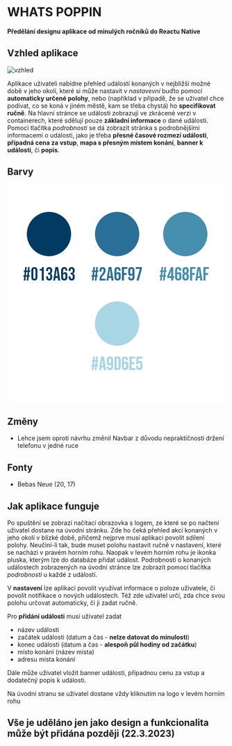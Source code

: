 # WHATS POPPIN
**Předělání designu aplikace od minulých ročníků do Reactu Native**

## Vzhled aplikace
![vzhled](https://github.com/pslib-cz/2022-p4-web-react-native-functional-mockup-FilipSkrivacek/blob/master/assets/VzhledAplikace.png)

Aplikace uživateli nabídne přehled událostí konaných v nejbližší možné době v jeho okolí, které si může nastavit v *nastavevní* buďto pomocí **automaticky určené polohy**, nebo (například v případě, že se uživatel chce podívat, co se koná v jiném městě, kam se třeba chystá) ho **specifikovat ručně**. Na hlavní stránce se události zobrazují ve zkrácené verzi v containerech, které sdělují pouze **základní informace** o dané události. Pomocí tlačítka *podrobnosti* se dá zobrazit stránka s podrobnějšími informacemi o události, jako je třeba **přesné časové rozmezí události**, **případná cena za vstup**, **mapa s přesným místem konání**, **banner k události**, či **popis**.

## Barvy
![barvy](https://github.com/pslib-cz/2021l4web-app-mockup-cirlicdalibor/blob/main/ukazky/barvy.jpg)
## Změny
- Lehce jsem oproti návrhu změnil Navbar z důvodu nepraktičnosti držení telefonu v jedné ruce
## Fonty
- Bebas Neue (20, 17)

## Jak aplikace funguje
Po spuštění se zobrazí načítací obrazovka s logem, ze které se po načtení uživatel dostane na úvodní stránku. Zde ho čeká přehled akcí konaných v jeho okolí v blízké době, přičemž nejprve musí aplikaci povolit sdílení polohy. Neučiní-li tak, bude muset polohu nastavit ručně v nastavení, které se nachází v pravém horním rohu. Naopak v levém horním rohu je ikonka pluska, kterým lze do databáze přidat událost. Podrobnosti o konaných událostech zobrazených na úvodní stránce lze zobrazit pomocí tlačítka *podrobnosti* u každé z událostí.

V **nastavení** lze aplikaci povolit využívat informace o poloze uživatele, či povolit notifikace o nových událostech. Též zde uživatel určí, zda chce svou polohu určovat automaticky, či ji zadat ručně.

Pro **přidání události** musí uživatel zadat
- název události
- začátek události (datum a čas - **nelze datovat do minulosti**)
- konec události (datum a čas - **alespoň půl hodiny od začátku**)
- místo konání (název místa)
- adresu místa konání

Dále může uživatel vložit banner události, případnou cenu za vstup a dodatečný popis k události.

Na úvodní stranu se uživatel dostane vždy kliknutím na logo v levém horním rohu

## Vše je uděláno jen jako design a funkcionalita může být přidána později (22.3.2023)
